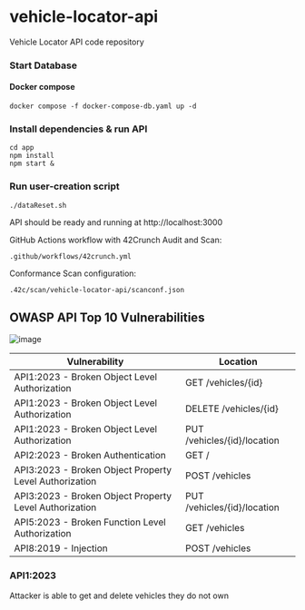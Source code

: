 # vehicle-locator-api
Vehicle Locator API code repository

### Start Database
#### Docker compose
```
docker compose -f docker-compose-db.yaml up -d
```

### Install dependencies & run API
```
cd app
npm install
npm start &
```

### Run user-creation script
```
./dataReset.sh
```

API should be ready and running at http://localhost:3000

GitHub Actions workflow with 42Crunch Audit and Scan:
```
.github/workflows/42crunch.yml
```
Conformance Scan configuration:
```
.42c/scan/vehicle-locator-api/scanconf.json
```

## OWASP API Top 10 Vulnerabilities

![image](https://github.com/user-attachments/assets/1149d806-6418-4af4-96c2-e04f832010a1)

| Vulnerability                                           | Location                      |
| ------------------------------------------------------- | ----------------------------- |
| API1:2023 - Broken Object Level Authorization           | GET /vehicles/{id}            |
| API1:2023 - Broken Object Level Authorization           | DELETE /vehicles/{id}         |
| API1:2023 - Broken Object Level Authorization           | PUT /vehicles/{id}/location   |
| API2:2023 - Broken Authentication                       | GET /                         |
| API3:2023 - Broken Object Property Level Authorization  | POST /vehicles                |
| API3:2023 - Broken Object Property Level Authorization  | PUT /vehicles/{id}/location   |
| API5:2023 - Broken Function Level Authorization         | GET /vehicles                 |
| API8:2019 - Injection                                   | POST /vehicles                |

### API1:2023
Attacker is able to get and delete vehicles they do not own